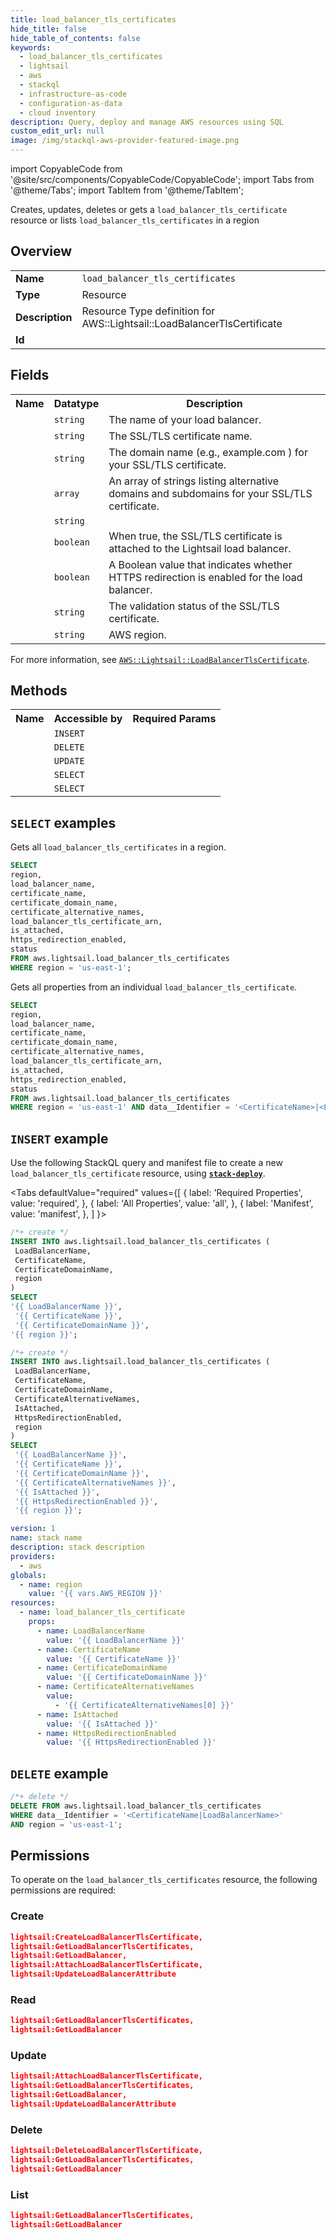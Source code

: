 ```yaml
---
title: load_balancer_tls_certificates
hide_title: false
hide_table_of_contents: false
keywords:
  - load_balancer_tls_certificates
  - lightsail
  - aws
  - stackql
  - infrastructure-as-code
  - configuration-as-data
  - cloud inventory
description: Query, deploy and manage AWS resources using SQL
custom_edit_url: null
image: /img/stackql-aws-provider-featured-image.png
---
```


import CopyableCode from '@site/src/components/CopyableCode/CopyableCode';
import Tabs from '@theme/Tabs';
import TabItem from '@theme/TabItem';

Creates, updates, deletes or gets a <code>load_balancer_tls_certificate</code> resource or lists <code>load_balancer_tls_certificates</code> in a region

## Overview
<table>
<tbody>
<tr><td><b>Name</b></td><td><code>load_balancer_tls_certificates</code></td></tr>
<tr><td><b>Type</b></td><td>Resource</td></tr>
<tr><td><b>Description</b></td><td>Resource Type definition for AWS::Lightsail::LoadBalancerTlsCertificate</td></tr>
<tr><td><b>Id</b></td><td><CopyableCode code="aws.lightsail.load_balancer_tls_certificates" /></td></tr>
</tbody>
</table>

## Fields
<table>
<tbody>
<tr><th>Name</th><th>Datatype</th><th>Description</th></tr><tr><td><CopyableCode code="load_balancer_name" /></td><td><code>string</code></td><td>The name of your load balancer.</td></tr>
<tr><td><CopyableCode code="certificate_name" /></td><td><code>string</code></td><td>The SSL/TLS certificate name.</td></tr>
<tr><td><CopyableCode code="certificate_domain_name" /></td><td><code>string</code></td><td>The domain name (e.g., example.com ) for your SSL/TLS certificate.</td></tr>
<tr><td><CopyableCode code="certificate_alternative_names" /></td><td><code>array</code></td><td>An array of strings listing alternative domains and subdomains for your SSL/TLS certificate.</td></tr>
<tr><td><CopyableCode code="load_balancer_tls_certificate_arn" /></td><td><code>string</code></td><td></td></tr>
<tr><td><CopyableCode code="is_attached" /></td><td><code>boolean</code></td><td>When true, the SSL/TLS certificate is attached to the Lightsail load balancer.</td></tr>
<tr><td><CopyableCode code="https_redirection_enabled" /></td><td><code>boolean</code></td><td>A Boolean value that indicates whether HTTPS redirection is enabled for the load balancer.</td></tr>
<tr><td><CopyableCode code="status" /></td><td><code>string</code></td><td>The validation status of the SSL/TLS certificate.</td></tr>
<tr><td><CopyableCode code="region" /></td><td><code>string</code></td><td>AWS region.</td></tr>
</tbody>
</table>

For more information, see <a href="https://docs.aws.amazon.com/AWSCloudFormation/latest/UserGuide/aws-resource-lightsail-loadbalancertlscertificate.html"><code>AWS::Lightsail::LoadBalancerTlsCertificate</code></a>.

## Methods

<table>
<tbody>
  <tr>
    <th>Name</th>
    <th>Accessible by</th>
    <th>Required Params</th>
  </tr>
  <tr>
    <td><CopyableCode code="create_resource" /></td>
    <td><code>INSERT</code></td>
    <td><CopyableCode code="LoadBalancerName, CertificateName, CertificateDomainName, region" /></td>
  </tr>
  <tr>
    <td><CopyableCode code="delete_resource" /></td>
    <td><code>DELETE</code></td>
    <td><CopyableCode code="data__Identifier, region" /></td>
  </tr>
  <tr>
    <td><CopyableCode code="update_resource" /></td>
    <td><code>UPDATE</code></td>
    <td><CopyableCode code="data__Identifier, data__PatchDocument, region" /></td>
  </tr>
  <tr>
    <td><CopyableCode code="list_resources" /></td>
    <td><code>SELECT</code></td>
    <td><CopyableCode code="region" /></td>
  </tr>
  <tr>
    <td><CopyableCode code="get_resource" /></td>
    <td><code>SELECT</code></td>
    <td><CopyableCode code="data__Identifier, region" /></td>
  </tr>
</tbody>
</table>

## `SELECT` examples
Gets all <code>load_balancer_tls_certificates</code> in a region.
```sql
SELECT
region,
load_balancer_name,
certificate_name,
certificate_domain_name,
certificate_alternative_names,
load_balancer_tls_certificate_arn,
is_attached,
https_redirection_enabled,
status
FROM aws.lightsail.load_balancer_tls_certificates
WHERE region = 'us-east-1';
```
Gets all properties from an individual <code>load_balancer_tls_certificate</code>.
```sql
SELECT
region,
load_balancer_name,
certificate_name,
certificate_domain_name,
certificate_alternative_names,
load_balancer_tls_certificate_arn,
is_attached,
https_redirection_enabled,
status
FROM aws.lightsail.load_balancer_tls_certificates
WHERE region = 'us-east-1' AND data__Identifier = '<CertificateName>|<LoadBalancerName>';
```

## `INSERT` example

Use the following StackQL query and manifest file to create a new <code>load_balancer_tls_certificate</code> resource, using [__`stack-deploy`__](https://pypi.org/project/stack-deploy/).

<Tabs
    defaultValue="required"
    values={[
      { label: 'Required Properties', value: 'required', },
      { label: 'All Properties', value: 'all', },
      { label: 'Manifest', value: 'manifest', },
    ]
}>
<TabItem value="required">

```sql
/*+ create */
INSERT INTO aws.lightsail.load_balancer_tls_certificates (
 LoadBalancerName,
 CertificateName,
 CertificateDomainName,
 region
)
SELECT 
'{{ LoadBalancerName }}',
 '{{ CertificateName }}',
 '{{ CertificateDomainName }}',
'{{ region }}';
```
</TabItem>
<TabItem value="all">

```sql
/*+ create */
INSERT INTO aws.lightsail.load_balancer_tls_certificates (
 LoadBalancerName,
 CertificateName,
 CertificateDomainName,
 CertificateAlternativeNames,
 IsAttached,
 HttpsRedirectionEnabled,
 region
)
SELECT 
 '{{ LoadBalancerName }}',
 '{{ CertificateName }}',
 '{{ CertificateDomainName }}',
 '{{ CertificateAlternativeNames }}',
 '{{ IsAttached }}',
 '{{ HttpsRedirectionEnabled }}',
 '{{ region }}';
```
</TabItem>
<TabItem value="manifest">

```yaml
version: 1
name: stack name
description: stack description
providers:
  - aws
globals:
  - name: region
    value: '{{ vars.AWS_REGION }}'
resources:
  - name: load_balancer_tls_certificate
    props:
      - name: LoadBalancerName
        value: '{{ LoadBalancerName }}'
      - name: CertificateName
        value: '{{ CertificateName }}'
      - name: CertificateDomainName
        value: '{{ CertificateDomainName }}'
      - name: CertificateAlternativeNames
        value:
          - '{{ CertificateAlternativeNames[0] }}'
      - name: IsAttached
        value: '{{ IsAttached }}'
      - name: HttpsRedirectionEnabled
        value: '{{ HttpsRedirectionEnabled }}'

```
</TabItem>
</Tabs>

## `DELETE` example

```sql
/*+ delete */
DELETE FROM aws.lightsail.load_balancer_tls_certificates
WHERE data__Identifier = '<CertificateName|LoadBalancerName>'
AND region = 'us-east-1';
```

## Permissions

To operate on the <code>load_balancer_tls_certificates</code> resource, the following permissions are required:

### Create
```json
lightsail:CreateLoadBalancerTlsCertificate,
lightsail:GetLoadBalancerTlsCertificates,
lightsail:GetLoadBalancer,
lightsail:AttachLoadBalancerTlsCertificate,
lightsail:UpdateLoadBalancerAttribute
```

### Read
```json
lightsail:GetLoadBalancerTlsCertificates,
lightsail:GetLoadBalancer
```

### Update
```json
lightsail:AttachLoadBalancerTlsCertificate,
lightsail:GetLoadBalancerTlsCertificates,
lightsail:GetLoadBalancer,
lightsail:UpdateLoadBalancerAttribute
```

### Delete
```json
lightsail:DeleteLoadBalancerTlsCertificate,
lightsail:GetLoadBalancerTlsCertificates,
lightsail:GetLoadBalancer
```

### List
```json
lightsail:GetLoadBalancerTlsCertificates,
lightsail:GetLoadBalancer
```
